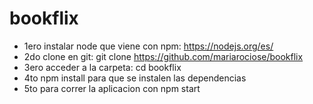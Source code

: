 # bookflix
- 1ero instalar node que viene con npm: https://nodejs.org/es/
- 2do clone en git: git clone https://github.com/mariarociose/bookflix
- 3ero acceder a la carpeta: cd bookflix
-   4to npm install para que se instalen las dependencias
-   5to para correr la aplicacion con npm start 

